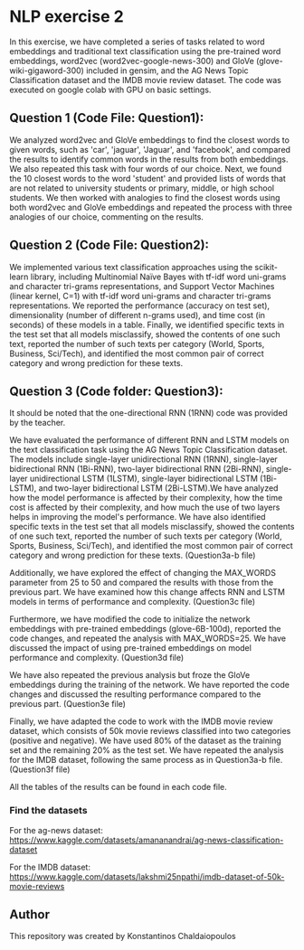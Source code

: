 # NLP exercise 2

In this exercise, we have completed a series of tasks related to word embeddings and traditional text classification using the pre-trained word embeddings, word2vec (word2vec-google-news-300) and GloVe (glove-wiki-gigaword-300) included in gensim, and the AG News Topic Classification dataset and the IMDB movie review dataset. The code was executed on google colab with GPU on basic settings.

## Question 1 (Code File: Question1):
We analyzed word2vec and GloVe embeddings to find the closest words to given words, such as 'car', 'jaguar', 'Jaguar', and 'facebook', and compared the results to identify common words in the results from both embeddings. We also repeated this task with four words of our choice. Next, we found the 10 closest words to the word 'student' and provided lists of words that are not related to university students or primary, middle, or high school students. We then worked with analogies to find the closest words using both word2vec and GloVe embeddings and repeated the process with three analogies of our choice, commenting on the results.

## Question 2 (Code File: Question2):
We implemented various text classification approaches using the scikit-learn library, including Multinomial Naïve Bayes with tf-idf word uni-grams and character tri-grams representations, and Support Vector Machines (linear kernel, C=1) with tf-idf word uni-grams and character tri-grams representations. We reported the performance (accuracy on test set), dimensionality (number of different n-grams used), and time cost (in seconds) of these models in a table. Finally, we identified specific texts in the test set that all models misclassify, showed the contents of one such text, reported the number of such texts per category (World, Sports, Business, Sci/Tech), and identified the most common pair of correct category and wrong prediction for these texts.


## Question 3 (Code folder: Question3):
It should be noted that the one-directional RNN (1RNN) code was provided by the teacher.

We have evaluated the performance of different RNN and LSTM models on the text classification task using the AG News Topic Classification dataset. The models include single-layer unidirectional RNN (1RNN), single-layer bidirectional RNN (1Bi-RNN), two-layer bidirectional RNN (2Bi-RNN), single-layer unidirectional LSTM (1LSTM), single-layer bidirectional LSTM (1Bi-LSTM), and two-layer bidirectional LSTM (2Bi-LSTM).We have analyzed how the model performance is affected by their complexity, how the time cost is affected by their complexity, and how much the use of two layers helps in improving the model's performance. We have also identified specific texts in the test set that all models misclassify, showed the contents of one such text, reported the number of such texts per category (World, Sports, Business, Sci/Tech), and identified the most common pair of correct category and wrong prediction for these texts. (Question3a-b file)

Additionally, we have explored the effect of changing the MAX_WORDS parameter from 25 to 50 and compared the results with those from the previous part. We have examined how this change affects RNN and LSTM models in terms of performance and complexity. (Question3c file)

Furthermore, we have modified the code to initialize the network embeddings with pre-trained embeddings (glove-6B-100d), reported the code changes, and repeated the analysis with MAX_WORDS=25. We have discussed the impact of using pre-trained embeddings on model performance and complexity. (Question3d file)

We have also repeated the previous analysis but froze the GloVe embeddings during the training of the network. We have reported the code changes and discussed the resulting performance compared to the previous part. (Question3e file)

Finally, we have adapted the code to work with the IMDB movie review dataset, which consists of 50k movie reviews classified into two categories (positive and negative). We have used 80% of the dataset as the training set and the remaining 20% as the test set. We have repeated the analysis for the IMDB dataset, following the same process as in Question3a-b file. (Question3f file)

All the tables of the results can be found in each code file.

### Find the datasets 
For the ag-news dataset:
https://www.kaggle.com/datasets/amananandrai/ag-news-classification-dataset

For the IMDB dataset:
https://www.kaggle.com/datasets/lakshmi25npathi/imdb-dataset-of-50k-movie-reviews

## Author

This repository was created by Konstantinos Chaldaiopoulos
